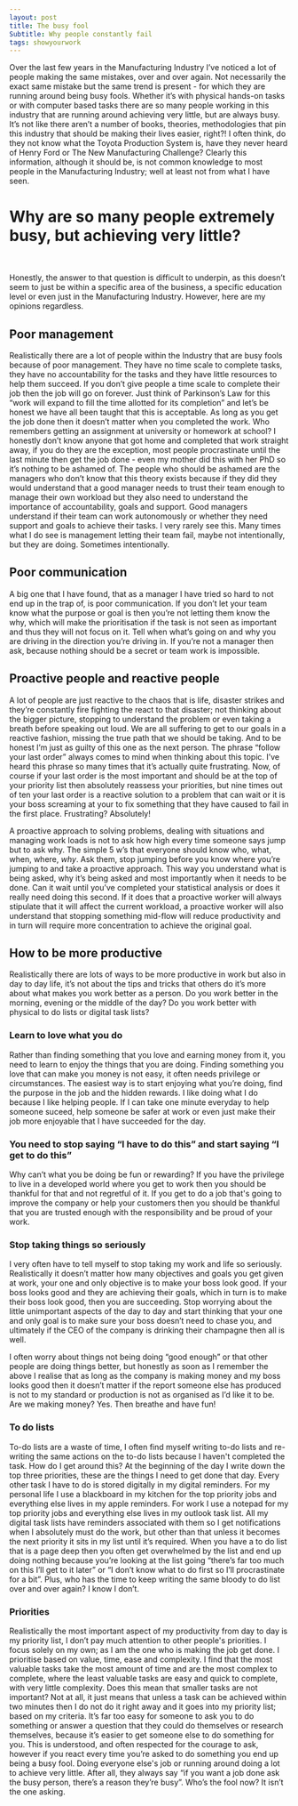 ```yaml
---
layout: post
title: The busy fool
Subtitle: Why people constantly fail
tags: showyourwork
---
```


Over the last few years in the Manufacturing Industry I’ve noticed a lot of people making the same mistakes, over and over again. Not necessarily the exact same mistake but the same trend is present - for which they are running around being busy fools. Whether it’s with physical hands-on tasks or with computer based tasks there are so many people working in this industry that are running around achieving very little, but are always busy. It’s not like there aren’t a number of books, theories, methodologies that pin this industry that should be making their lives easier, right?! I often think, do they not know what the Toyota Production System is, have they never heard of Henry Ford or The New Manufacturing Challenge? Clearly this information, although it should be, is not common knowledge to most people in the Manufacturing Industry; well at least not from what I have seen.<br> 

<h1>Why are so many people extremely busy, but achieving very little?</h1><br>

Honestly, the answer to that question is difficult to underpin, as this doesn’t seem to just be within a specific area of the business, a specific education level or even just in the Manufacturing Industry. However, here are my opinions regardless.

<h2>Poor management</h2>

Realistically there are a lot of people within the Industry that are busy fools because of poor management. They have no time scale to complete tasks, they have no accountability for the tasks and they have little resources to help them succeed. If you don’t give people a time scale to complete their job then the job will go on forever. Just think of Parkinson’s Law for this “work will expand to fill the time allotted for its completion” and let’s be honest we have all been taught that this is acceptable. As long as you get the job done then it doesn’t matter when you completed the work. Who remembers getting an assignment at university or homework at school? I honestly don’t know anyone that got home and completed that work straight away, if you do they are the exception, most people procrastinate until the last minute then get the job done - even my mother did this with her PhD so it’s nothing to be ashamed of. The people who should be ashamed are the managers who don’t know that this theory exists because if they did they would understand that a good manager needs to trust their team enough to manage their own workload but they also need to understand the importance of accountability, goals and support. Good managers understand  if their team can work autonomously or whether they need support and goals to achieve their tasks. I very rarely see this. Many times what I do see is management letting their team fail, maybe not intentionally, but they are doing. Sometimes intentionally.

<h2>Poor communication</h2>

A big one that I have found, that as a manager I have tried so hard to not end up in the trap of, is poor communication. If you don’t let your team know what the purpose or goal is then you’re not letting them know the why, which will make the prioritisation if the task is not seen as important and thus they will not focus on it. Tell when what’s going on and why you are driving in the direction you’re driving in. If you’re not a manager then ask, because nothing should be a secret or team work is impossible. 

<h2>Proactive people and reactive people</h2>

A lot of people are just reactive to the chaos that is life, disaster strikes and they’re constantly fire fighting the react to that disaster; not thinking about the bigger picture, stopping to understand the problem or even taking a breath before speaking out loud. We are all suffering to get to our goals in a reactive fashion, missing the true path that we should be taking. And to be honest I’m just as guilty of this one as the next person. The phrase “follow your last order” always comes to mind when thinking about this topic. I’ve heard this phrase so many times that it’s actually quite frustrating. Now, of course if your last order is the most important and should be at the top of your priority list then absolutely reassess your priorities, but nine times out of ten your last order is a reactive solution to a problem that can wait or it is your boss screaming at your to fix something that they have caused to fail in the first place. Frustrating? Absolutely! <br>

A proactive approach to solving problems, dealing with situations and managing work loads is not to ask how high every time someone says jump but to ask why. The simple 5 w’s that everyone should know who, what, when, where, <i>why</i>. Ask them, stop jumping before you know where you’re jumping to and take a proactive approach. This way you understand what is being asked, why it’s being asked and most importantly when it needs to be done. Can it wait until you’ve completed your statistical analysis or does it really need doing this second. If it does that a proactive worker will always stipulate that it will affect the current workload, a proactive worker will also understand that stopping something mid-flow will reduce productivity and in turn will require more concentration to achieve the original goal. 

<h2>How to be more productive</h2>

Realistically there are lots of ways to be more productive in work but also in day to day life, it’s not about the tips and tricks that others do it’s more about what makes you work better as a person. Do you work better in the morning, evening or the middle of the day? Do you work better with physical to do lists or digital task lists? 

<h3>Learn to love what you do</h3>

Rather than finding something that you love and earning money from it, you need to learn to enjoy the things that you are doing. Finding something you love that can make you money is not easy, it often needs privilege or circumstances. The easiest way is to start enjoying what you’re doing, find the purpose in the job and the hidden rewards. I like doing what I do because I like helping people. If I can take one minute everyday to help someone suceed, help someone be safer at work or even just make their job more enjoyable that I have succeeded for the day.

<h3>You need to stop saying “I have to do this” and start saying “I get to do this” </h3>

Why can’t what you be doing be fun or rewarding? If you have the privilege to live in a developed world where you get to work then you should be thankful for that and not regretful of it. If you get to do a job that's going to improve the company or help your customers then you should be thankful that you are trusted enough with the responsibility and be proud of your work.

<h3>Stop taking things so seriously</h3>

I very often have to tell myself to stop taking my work and life so seriously. Realistically it doesn’t matter how many objectives and goals you get given at work, your one and only objective is to make your boss look good. If your boss looks good and they are achieving their goals, which in turn is to make their boss look good, then you are succeeding. Stop worrying about the little unimportant aspects of the day to day and start thinking that your one and only goal is to make sure your boss doesn’t need to chase you, and ultimately if the CEO of the company is drinking their champagne then all is well. <br>

I often worry about things not being doing “good enough” or that other people are doing things better, but honestly as soon as I remember the above I realise that as long as the company is making money and my boss looks good then it doesn’t matter if the report someone else has produced is not to my standard or production is not as organised as I’d like it to be. Are we making money? Yes. Then breathe and have fun! 

<h3>To do lists</h3>

To-do lists are a waste of time, I often find myself writing to-do lists and re-writing the same actions on the to-do lists because I haven't completed the task. How do I get around this? At the beginning of the day I write down the top three priorities, these are the things I need to get done that day. Every other task I have to do is stored digitally in my digital reminders. For my personal life I use a blackboard in my kitchen for the top priority jobs and everything else lives in my apple reminders. For work I use a notepad for my top priority jobs and everything else lives in my outlook task list. All my digital task lists have reminders associated with them so I get notifications when I absolutely must do the work, but other than that unless it becomes the next priority it sits in my list until it’s required. When you have a to do list that is a page deep then you often get overwhelmed by the list and end up doing nothing because you’re looking at the list going “there’s far too much on this I’ll get to it later” or “I don’t know what to do first so I’ll procrastinate for a bit”. Plus, who has the time to keep writing the same bloody to do list over and over again? I know I don’t. 

<h3>Priorities</h3>

Realistically the most important aspect of my productivity from day to day is my priority list, I don’t pay much attention to other people's priorities. I focus solely on my own; as I am the one who is making the job get done. I prioritise based on value, time, ease and complexity. I find that the most valuable tasks take the most amount of time and are the most complex to complete, where the least valuable tasks are easy and quick to complete, with very little complexity. Does this mean that smaller tasks are not important? Not at all, it just means that unless a task can be achieved within two minutes then I do not do it right away and it goes into my priority list; based on my criteria. It’s far too easy for someone to ask you to do something or answer a question that they could do themselves or research themselves, because it’s easier to get someone else to do something for you. This is understood, and often respected for the courage to ask, however if you react every time you’re asked to do something you end up being a busy fool. Doing everyone else's job or running around doing a lot to achieve very little. After all, they always say “if you want a job done ask the busy person, there’s a reason they’re busy”. Who’s the fool now? It isn’t the one asking. 


</font>
